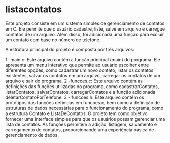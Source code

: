 # listacontatos
Este projeto consiste em um sistema simples de gerenciamento de contatos em C. Ele permite que o usuário cadastre, liste, salve em arquivo e carregue contatos de um arquivo. Além disso, foi adicionada uma função para excluir um contato com base no número de telefone.

A estrutura principal do projeto é composta por três arquivos:

1- main.c: Este arquivo contém a função principal (main) do programa. Ele apresenta um menu interativo que permite ao usuário escolher entre diferentes opções, como cadastrar um novo contato, listar os contatos existentes, salvar os contatos em um arquivo, carregar os contatos de um arquivo e sair do programa.
2 -funcoes.c: Este arquivo contém as definições das funções utilizadas no programa, como cadastrarContatos, listarContatos, salvarContatos, carregarContatos e a função adicionada deletarContatoPorTelefone.
3 - funcoes.h: Este arquivo contém os protótipos das funções definidas em funcoes.c, bem como a definição de estruturas de dados necessárias para o funcionamento do programa, como a estrutura Contato e ListaDeContatos.
O projeto tem como objetivo fornecer uma interface simples para que os usuários possam gerenciar uma lista de contatos. As funções permitem a adição, listagem, salvamento e carregamento de contatos, proporcionando uma experiência básica de gerenciamento de dados.
